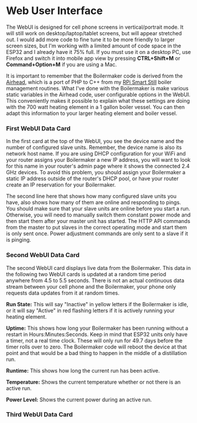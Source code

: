 # Web User Interface

The WebUI is designed for cell phone screens in vertical/portrait mode. It will still work on desktop/laptop/tablet screens, but will appear stretched out. I would add more code to fine tune it to be more friendly to larger screen sizes, but I'm working with a limited amount of code space in the ESP32 and I already have it 75% full. If you must use it on a desktop PC, use Firefox and switch it into mobile app view by pressing **CTRL+Shift+M** or **Command+Option+M** if you are using a Mac.

It is important to remember that the Boilermaker code is derived from the [Airhead](https://github.com/larry-athey/airhead), which is a port of PHP to C++ from my [RPi Smart Still](https://github.com/larry-athey/rpi-smart-still) boiler management routines. What I've done with the Boilermaker is make various static variables in the Airhead code, user configurable options in the WebUI. This conveniently makes it possible to explain what these settings are doing with the 700 watt heating element in a 1 gallon boiler vessel. You can then adapt this information to your larger heating element and boiler vessel.

### First WebUI Data Card

In the first card at the top of the WebUI, you see the device name and the number of configured slave units. Remember, the device name is also its network host name. If you are using DHCP configuration for your WiFi and your router assigns your Boilermaker a new IP address, you will want to look for this name in your router's admin page where it shows the connected 2.4 GHz devices. To avoid this problem, you should assign your Boilermaker a static IP address outside of the router's DHCP pool, or have your router create an IP reservation for your Boilermaker.

The second line here that shows how many configured slave units you have, also shows how many of them are online and responding to pings. You should make sure that your slave units are online before you start a run. Otherwise, you will need to manually switch them constant power mode and then start them after your master unit has started. The HTTP API commands from the master to put slaves in the correct operating mode and start them is only sent once. Power adjustment commands are only sent to a slave if it is pinging.

### Second WebUI Data Card

The second WebUI card displays live data from the Boilermaker. This data in the following two WebUI cards is updated at a random time period anywhere from 4.5 to 5.5 seconds. There is not an actual continuous data stream between your cell phone and the Boilermaker, your phone only requests data updates from it at random times.

**Run State:** This will say "Inactive" in yellow letters if the Boilermaker is idle, or it will say "Active" in red flashing letters if it is actively running your heating element.

**Uptime:** This shows how long your Boilermaker has been running without a restart in Hours:Minutes:Seconds. Keep in mind that ESP32 units only have a timer, not a real time clock. These will only run for 49.7 days before the timer rolls over to zero. The Boilermaker code will reboot the device at that point and that would be a bad thing to happen in the middle of a distillation run.

**Runtime:** This shows how long the current run has been active.

**Temperature:** Shows the current temperature whether or not there is an active run.

**Power Level:** Shows the current power during an active run.

### Third WebUI Data Card
